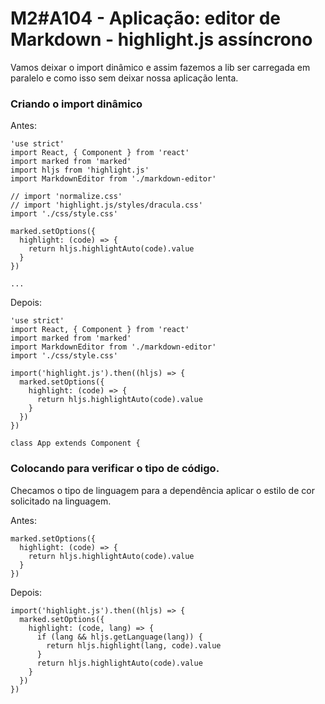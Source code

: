 # M2#A104 - Aplicação: editor de Markdown - highlight.js assíncrono

Vamos deixar o import dinâmico e assim fazemos a lib ser carregada em paralelo e como isso sem deixar nossa aplicação lenta.

### Criando o import dinâmico

Antes:
```
'use strict'
import React, { Component } from 'react'
import marked from 'marked'
import hljs from 'highlight.js'
import MarkdownEditor from './markdown-editor'

// import 'normalize.css'
// import 'highlight.js/styles/dracula.css'
import './css/style.css'

marked.setOptions({
  highlight: (code) => {
    return hljs.highlightAuto(code).value
  }
})

...

```

Depois:
```
'use strict'
import React, { Component } from 'react'
import marked from 'marked'
import MarkdownEditor from './markdown-editor'
import './css/style.css'

import('highlight.js').then((hljs) => {
  marked.setOptions({
    highlight: (code) => {
      return hljs.highlightAuto(code).value
    }
  })
})

class App extends Component {
```

### Colocando para verificar o tipo de código.
Checamos o tipo de linguagem para a dependência aplicar o estilo de cor solicitado na linguagem.

Antes:
```
marked.setOptions({
  highlight: (code) => {
    return hljs.highlightAuto(code).value
  }
})
```

Depois:
```
import('highlight.js').then((hljs) => {
  marked.setOptions({
    highlight: (code, lang) => {
      if (lang && hljs.getLanguage(lang)) {
        return hljs.highlight(lang, code).value
      }
      return hljs.highlightAuto(code).value
    }
  })
})
```